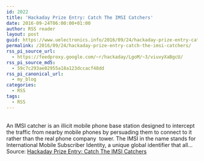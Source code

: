 ```yaml
---
id: 2022
title: 'Hackaday Prize Entry: Catch The IMSI Catchers'
date: 2016-09-24T06:00:00+01:00
author: RSS reader
layout: post
guid: https://www.uelectronics.info/2016/09/24/hackaday-prize-entry-catch-the-imsi-catchers/
permalink: /2016/09/24/hackaday-prize-entry-catch-the-imsi-catchers/
rss_pi_source_url:
  - https://feedproxy.google.com/~r/hackaday/LgoM/~3/viuvyXaBgcU/
rss_pi_source_md5:
  - 59c7c293ae02955a18a123dccacf48dd
rss_pi_canonical_url:
  - my_blog
categories:
  - RSS
tags:
  - RSS
---
```

&#013;  
An IMSI catcher is an illicit mobile phone base station designed to intercept the traffic from nearby mobile phones by persuading them to connect to it rather than the real phone company  tower. The IMSI in the name stands for International Mobile Subscriber Identity, a unique global identifier that all…&#013;  
Source: <a href="https://feedproxy.google.com/~r/hackaday/LgoM/~3/viuvyXaBgcU/" target="_blank">Hackaday Prize Entry: Catch The IMSI Catchers</a>